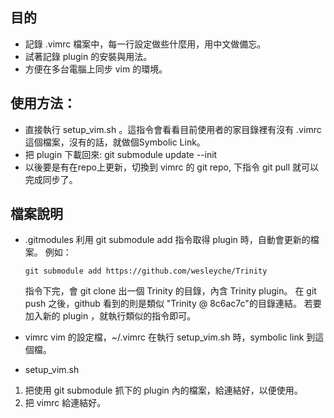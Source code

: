 目的
--------
* 記錄 .vimrc 檔案中，每一行設定做些什麼用，用中文做備忘。
* 試著記錄 plugin 的安裝與用法。
* 方便在多台電腦上同步 vim 的環境。

使用方法：
--------

* 直接執行 setup_vim.sh 。這指令會看看目前使用者的家目錄裡有沒有 .vimrc這個檔案，沒有的話，就做個Symbolic Link。
* 把 plugin 下載回來: git submodule update --init
* 以後要是有在repo上更新，切換到 vimrc 的 git repo, 下指令 git pull 就可以完成同步了。

檔案說明
--------
* .gitmodules 
   利用 git submodule add 指令取得 plugin 時，自動會更新的檔案。
   例如： 
   ```
   git submodule add https://github.com/wesleyche/Trinity
   ```
   指令下完，會 git clone 出一個 Trinity 的目錄，內含 Trinity plugin。
   在 git push 之後，github 看到的則是類似 "Trinity @ 8c6ac7c"的目錄連結。
   若要加入新的 plugin ，就執行類似的指令即可。

* vimrc
  vim 的設定檔，~/.vimrc 在執行 setup_vim.sh 時，symbolic link 到這個檔。

* setup_vim.sh
1.   把使用 git submodule 抓下的 plugin 內的檔案，給連結好，以便使用。
2.   把 vimrc 給連結好。
  

